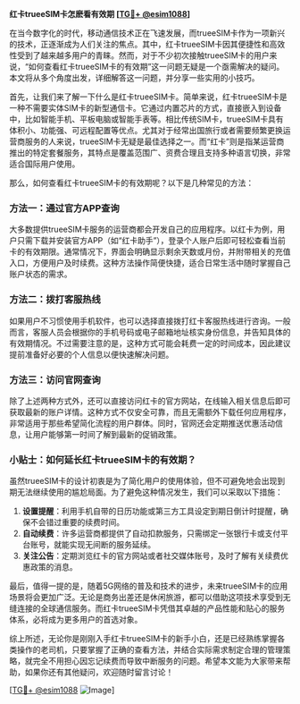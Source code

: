 **红卡trueeSIM卡怎麽看有效期 [[TG💪+ @esim1088](https://t.me/s/esim1088)]**

在当今数字化的时代，移动通信技术正在飞速发展，而trueeSIM卡作为一项新兴的技术，正逐渐成为人们关注的焦点。其中，红卡trueeSIM卡因其便捷性和高效性受到了越来越多用户的青睐。然而，对于不少初次接触trueeSIM卡的用户来说，“如何查看红卡trueeSIM卡的有效期”这一问题无疑是一个亟需解决的疑问。本文将从多个角度出发，详细解答这一问题，并分享一些实用的小技巧。

首先，让我们来了解一下什么是红卡trueeSIM卡。简单来说，红卡trueeSIM卡是一种不需要实体SIM卡的新型通信卡。它通过内置芯片的方式，直接嵌入到设备中，比如智能手机、平板电脑或智能手表等。相比传统SIM卡，trueeSIM卡具有体积小、功能强、可远程配置等优点。尤其对于经常出国旅行或者需要频繁更换运营商服务的人来说，trueeSIM卡无疑是最佳选择之一。而“红卡”则是指某运营商推出的特定套餐服务，其特点是覆盖范围广、资费合理且支持多种语言切换，非常适合国际用户使用。

那么，如何查看红卡trueeSIM卡的有效期呢？以下是几种常见的方法：

### 方法一：通过官方APP查询
大多数提供trueeSIM卡服务的运营商都会开发自己的应用程序。以红卡为例，用户只需下载并安装官方APP（如“红卡助手”），登录个人账户后即可轻松查看当前卡的有效期限。通常情况下，界面会明确显示剩余天数或月份，并附带相关的充值入口，方便用户及时续费。这种方法操作简便快捷，适合日常生活中随时掌握自己账户状态的需求。

### 方法二：拨打客服热线
如果用户不习惯使用手机软件，也可以选择直接拨打红卡客服热线进行咨询。一般而言，客服人员会根据你的手机号码或电子邮箱地址核实身份信息，并告知具体的有效期情况。不过需要注意的是，这种方式可能会耗费一定的时间成本，因此建议提前准备好必要的个人信息以便快速解决问题。

### 方法三：访问官网查询
除了上述两种方式外，还可以直接访问红卡的官方网站，在线输入相关信息后即可获取最新的账户详情。这种方式不仅安全可靠，而且无需额外下载任何应用程序，非常适用于那些希望简化流程的用户群体。同时，官网还会定期推送优惠活动信息，让用户能够第一时间了解到最新的促销政策。

### 小贴士：如何延长红卡trueeSIM卡的有效期？
虽然trueeSIM卡的设计初衷是为了简化用户的使用体验，但不可避免地会出现到期无法继续使用的尴尬局面。为了避免这种情况发生，我们可以采取以下措施：
1. **设置提醒**：利用手机自带的日历功能或第三方工具设定到期日倒计时提醒，确保不会错过重要的续费时间。
2. **自动续费**：许多运营商都提供了自动扣款服务，只需绑定一张银行卡或支付平台账号，就能实现无间断的服务延续。
3. **关注公告**：定期浏览红卡的官方网站或者社交媒体账号，及时了解有关续费优惠政策的消息。

最后，值得一提的是，随着5G网络的普及和技术的进步，未来trueeSIM卡的应用场景将会更加广泛。无论是商务出差还是休闲旅游，都可以借助这项技术享受到无缝连接的全球通信服务。而红卡trueeSIM卡凭借其卓越的产品性能和贴心的服务体系，必将成为更多用户的首选对象。

综上所述，无论你是刚刚入手红卡trueeSIM卡的新手小白，还是已经熟练掌握各类操作的老司机，只要掌握了正确的查看方法，并结合实际需求制定合理的管理策略，就完全不用担心因忘记续费而导致中断服务的问题。希望本文能为大家带来帮助，如果你还有其他疑问，欢迎随时留言讨论！

[[TG💪+ @esim1088](https://t.me/s/esim1088) ![Image](https://i.postimg.cc/4NQfJmqS/Snipaste-2025-05-13-00-14-12.png)]